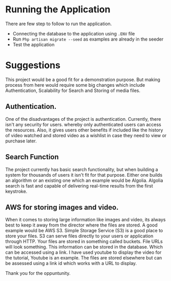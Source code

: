 
# Running the Application

There are few step to follow to run the application.

- Connecting the database to the application using `.ENV` file
- Run `Php artisan migrate --seed` as examples are already in the seeder
- Test the application


# Suggestions

This project would be a good fit for a demonstration purpose. But making process from here would require some big changes which include Authentication, Scalability for Search and Storing of media files.

## Authentication.
One of the disadvantages of the project is authentication. Currently, there isn't any security for users. whereby only authenticated users can access the resources. Also, it gives users other benefits if included like the history of video watched and stored video as a wishlist in case they need to view or purchase later.

## Search Function
The project currently has basic search functionality, but when building a system for thousands of users it isn't fit for that purpose. Either one builds an algorithm or an existing one which an example would be Algolia. Algolia search is fast and capable of delivering real-time results from the first keystroke. 

## AWS for storing images and video.
When it comes to storing large information like images and video, its always best to keep it away from the director where the files are stored. A good example would be AWS S3. Simple Storage Service (S3) is a good place to store your files. S3 can serve files directly to your users or application through HTTP. Your files are stored in something called buckets. File URLs will look something. This information can be stored in the database. Which can be accessed using a link. I have used youtube to display the video for the tutorial, Youtube is an example. The files are stored elsewhere but can be assessed using a link id which works with a URL to display.  

Thank you for the oppuntunity.
